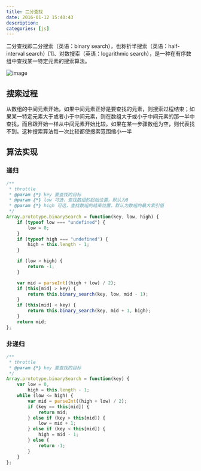 ```yaml
---
title: 二分查找
date: 2016-01-12 15:40:43
description:
categories: [js]
---
```



二分查找即二分搜索（英语：binary search），也称折半搜索（英语：half-interval search）[1]、对数搜索（英语：logarithmic search），是一种在有序数组中查找某一特定元素的搜索算法。

![image](https://raw.githubusercontent.com/bigdots/blog/master/images/201801/binarySearch.png)

## 搜索过程

从数组的中间元素开始，如果中间元素正好是要查找的元素，则搜索过程结束；如果某一特定元素大于或者小于中间元素，则在数组大于或小于中间元素的那一半中查找，而且跟开始一样从中间元素开始比较。如果在某一步骤数组为空，则代表找不到。这种搜索算法每一次比较都使搜索范围缩小一半

## 算法实现

### 递归

```js
/**
 * throttle
 * @param {*} key 要查找的目标
 * @param {*} low 可选，查找数组的起始位置，默认为0
 * @param {*} high 可选，查找数组的结束位置，默认为数组的最大索引值
 */
Array.prototype.binarySearch = function(key, low, high) {
    if (typeof low === "undefined") {
        low = 0;
    }
    if (typeof high === "undefined") {
        high = this.length - 1;
    }

    if (low > high) {
        return -1;
    }

    var mid = parseInt((high + low) / 2);
    if (this[mid] > key) {
        return this.binary_search(key, low, mid - 1);
    }
    if (this[mid] < key) {
        return this.binary_search(key, mid + 1, high);
    }
    return mid;
};
```

### 非递归

```js
/**
 * throttle
 * @param {*} key 要查找的目标
 */
Array.prototype.binarySearch = function(key) {
    var low = 0,
        high = this.length - 1;
    while (low <= high) {
        var mid = parseInt((high + low) / 2);
        if (key == this[mid]) {
            return mid;
        } else if (key > this[mid]) {
            low = mid + 1;
        } else if (key < this[mid]) {
            high = mid - 1;
        } else {
            return -1;
        }
    }
};
```